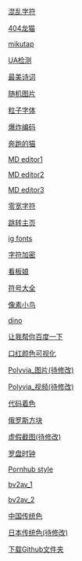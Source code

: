 <a href="https://dadaewqq.github.io/fun/01/" target="_blank"> 混乱字符</a>  

<a href="https://dadaewqq.github.io/fun/02/" target="_blank"> 404龙猫</a>  

<a href="https://dadaewqq.github.io/fun/03/" target="_blank"> mikutap</a>  

<a href="https://dadaewqq.github.io/fun/04/" target="_blank"> UA检测</a>  

<a href="https://dadaewqq.github.io/fun/05/" target="_blank"> 最美诗词</a>  

<a href="https://dadaewqq.github.io/fun/06/" target="_blank"> 随机图片</a>  

<a href="https://dadaewqq.github.io/fun/07/" target="_blank"> 粒子字体</a>  

<a href="https://dadaewqq.github.io/fun/08/" target="_blank"> 爆炸编码</a>  

<a href="https://dadaewqq.github.io/fun/09/" target="_blank"> 奔跑的猫</a>  

<a href="https://dadaewqq.github.io/fun/10/" target="_blank"> MD editor1</a>  

<a href="https://dadaewqq.github.io/fun/10_A/" target="_blank"> MD editor2</a>  

<a href="https://dadaewqq.github.io/fun/10_B/" target="_blank"> MD editor3</a>  

<a href="https://dadaewqq.github.io/fun/11/" target="_blank"> 零宽字符</a>  

<a href="https://dadaewqq.github.io/fun/12/" target="_blank"> 跳转主页</a>  

<a href="https://dadaewqq.github.io/fun/13/" target="_blank"> ig fonts</a>  

<a href="https://dadaewqq.github.io/fun/14/" target="_blank"> 字符加密</a>  

<a href="https://dadaewqq.github.io/fun/15/" target="_blank"> 看板娘</a>   

<a href="https://dadaewqq.github.io/fun/16/" target="_blank"> 符号大全</a>  

<a href="https://dadaewqq.github.io/fun/17/" target="_blank"> 像素小鸟 </a>  

<a href="https://dadaewqq.github.io/fun/18/" target="_blank"> dino </a>   

<a href="https://dadaewqq.github.io/fun/19/" target="_blank"> 让我帮你百度一下 </a>   

<a href="https://dadaewqq.github.io/fun/20/" target="_blank"> 口红颜色可视化 </a>   

<a href="https://dadaewqq.github.io/fun/21/" target="_blank"> Polyvia_图片(待修改) </a>   

<a href="https://dadaewqq.github.io/fun/21_A/" target="_blank"> Polyvia_视频(待修改) </a>   

<a href="https://dadaewqq.github.io/fun/22/" target="_blank"> 代码着色 </a>   

<a href="https://dadaewqq.github.io/fun/23/" target="_blank"> 俄罗斯方块 </a>   

<a href="https://dadaewqq.github.io/fun/24/" target="_blank"> 虚假截图(待修改) </a>   

<a href="https://dadaewqq.github.io/fun/25/" target="_blank"> 罗盘时钟 </a>   

<a href="https://dadaewqq.github.io/fun/26/" target="_blank"> Pornhub style </a>   

<a href="https://dadaewqq.github.io/fun/27/" target="_blank"> bv2av_1 </a>   

<a href="https://dadaewqq.github.io/fun/27_A/" target="_blank"> bv2av_2 </a>   

<a href="https://dadaewqq.github.io/fun/28/" target="_blank"> 中国传统色 </a>   

<a href="https://dadaewqq.github.io/fun/29/" target="_blank"> 日本传统色(待修改) </a>   

<a href="https://dadaewqq.github.io/fun/30/" target="_blank"> 下载Github文件夹 </a>   















